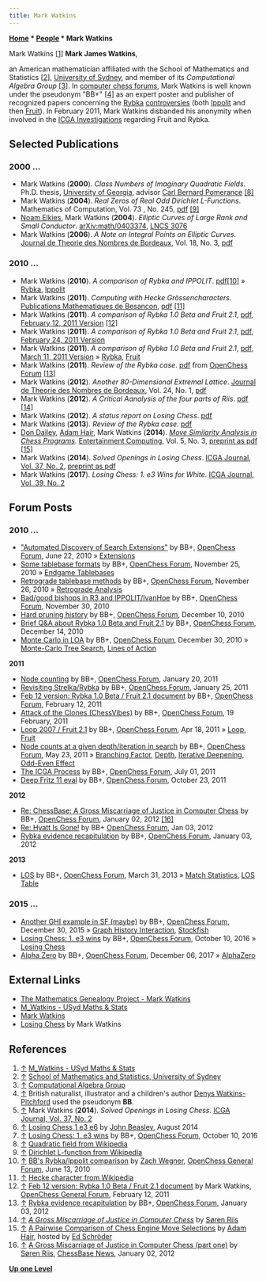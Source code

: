 ```yaml
---
title: Mark Watkins
---
```

**[Home](Home "Home") \* [People](People "People") \* Mark Watkins**



 [](http://www.maths.usyd.edu.au/ut/people?who=M_Watkins) Mark Watkins <a id="cite-note-1" href="#cite-ref-1">[1]</a> 
**Mark James Watkins**,  

an American mathematician affiliated with the School of Mathematics and Statistics <a id="cite-note-2" href="#cite-ref-2">[2]</a>, [University of Sydney](https://en.wikipedia.org/wiki/University_of_Sydney), and member of its *Computational Algebra Group* <a id="cite-note-3" href="#cite-ref-3">[3]</a>. In [computer chess forums](Computer_Chess_Forums "Computer Chess Forums"), Mark Watkins is well known under the pseudonym "BB+" <a id="cite-note-4" href="#cite-ref-4">[4]</a> as an expert poster and publisher of recognized papers concerning the [Rybka](Rybka "Rybka") [controversies](Rybka_Controversy "Rybka Controversy") (both [Ippolit](Ippolit "Ippolit") and then [Fruit](Fruit "Fruit")). In February 2011, Mark Watkins disbanded his anonymity when involved in the [ICGA Investigations](ICGA_Investigations "ICGA Investigations") regarding Fruit and Rybka. 



## Selected Publications


### 2000 ...


* Mark Watkins (**2000**). *Class Numbers of Imaginary Quadratic Fields*. Ph.D. thesis, [University of Georgia](https://en.wikipedia.org/wiki/University_of_Georgia), advisor [Carl Bernard Pomerance](Mathematician#CBPomerance "Mathematician") <a id="cite-note-8" href="#cite-ref-8">[8]</a>
* Mark Watkins (**2004**). *Real Zeros of Real Odd Dirichlet L-Functions*. Mathematics of Computation, Vol. 73 , No. 245, [pdf](http://www.ams.org/journals/mcom/2004-73-245/S0025-5718-03-01537-0/S0025-5718-03-01537-0.pdf) <a id="cite-note-9" href="#cite-ref-9">[9]</a>
* [Noam Elkies](Noam_Elkies "Noam Elkies"), Mark Watkins (**2004**). *Elliptic Curves of Large Rank and Small Conductor*. [arXiv:math/0403374](http://arxiv.org/abs/math/0403374), [LNCS 3076](http://www.springer.com/mathematics/numbers/book/978-3-540-22156-2)
* Mark Watkins (**2006**). *A Note on Integral Points on Elliptic Curves*. [Journal de Theorie des Nombres de Bordeaux](http://www.emis.de/journals/JTNB/2008-2/jtnb20-2_english.html), Vol. 18, No. 3, [pdf](http://www.emis.de/journals/JTNB/2006-3/article12.pdf)


### 2010 ...


* Mark Watkins (**2010**). *A comparison of Rybka and IPPOLIT*. [pdf](http://www.open-chess.org/download/file.php?id=13)<a id="cite-note-10" href="#cite-ref-10">[10]</a> » [Rybka](Rybka "Rybka"), [Ippolit](Ippolit "Ippolit")
* Mark Watkins (**2011**). *Computing with Hecke Grössencharacters*. [Publications Mathematiques de Besancon](http://pufc.univ-fcomte.fr/fiche_ouvrage.php?isbn=978-2-84867-391-2&id_titre=2063285114), [pdf](http://magma.maths.usyd.edu.au/~watkins/papers/hecke.pdf) <a id="cite-note-11" href="#cite-ref-11">[11]</a>
* Mark Watkins (**2011**). *A comparison of Rybka 1.0 Beta and Fruit 2.1*, [pdf, February 12, 2011 Version](http://www.open-chess.org/download/file.php?id=272) <a id="cite-note-12" href="#cite-ref-12">[12]</a>
* Mark Watkins (**2011**). *A comparison of Rybka 1.0 Beta and Fruit 2.1*, [pdf, February 24, 2011 Version](http://www.open-chess.org/download/file.php?id=304)
* Mark Watkins (**2011**). *A comparison of Rybka 1.0 Beta and Fruit 2.1*, [pdf, March 11, 2011 Version](http://www.open-chess.org/download/file.php?id=332) » [Rybka](Rybka "Rybka"), [Fruit](Fruit "Fruit")
* Mark Watkins (**2011**). *Review of the Rybka case*. [pdf](http://www.open-chess.org/download/file.php?id=489) from [OpenChess Forum](Computer_Chess_Forums "Computer Chess Forums") <a id="cite-note-13" href="#cite-ref-13">[13]</a>
* Mark Watkins (**2012**). *Another 80-Dimensional Extremal Lattice*. [Journal de Theorie des Nombres de Bordeaux](http://www.emis.de/journals/JTNB/2008-2/jtnb20-2_english.html), Vol. 24, No. 1, [pdf](http://magma.maths.usyd.edu.au/~watkins/papers/extrem80.pdf)
* Mark Watkins (**2012**). *A Critical Aanalysis of the four parts of Riis*. [pdf](http://harveywilliamson.com/ICGA/Riis3.pdf) <a id="cite-note-14" href="#cite-ref-14">[14]</a>
* Mark Watkins (**2012**). *A status report on Losing Chess*. [pdf](http://magma.maths.usyd.edu.au/~watkins/LOSING_CHESS/losing.pdf)
* Mark Watkins (**2013**). *Review of the Rybka case*. [pdf](http://magma.maths.usyd.edu.au/~watkins/papers/RybkaRecap.pdf)
* [Don Dailey](Don_Dailey "Don Dailey"), [Adam Hair](Adam_Hair "Adam Hair"), Mark Watkins (**2014**). *[Move Similarity Analysis in Chess Programs](http://www.sciencedirect.com/science/article/pii/S1875952113000177)*. [Entertainment Computing](http://www.journals.elsevier.com/entertainment-computing/), Vol. 5, No. 3, [preprint as pdf](http://magma.maths.usyd.edu.au/~watkins/papers/DHW.pdf) <a id="cite-note-15" href="#cite-ref-15">[15]</a>
* Mark Watkins (**2014**). *Solved Openings in Losing Chess*. [ICGA Journal, Vol. 37, No. 2](ICGA_Journal#37_2 "ICGA Journal"), [preprint as pdf](http://magma.maths.usyd.edu.au/~watkins/LOSING_CHESS/losing2014.pdf)
* Mark Watkins (**2017**). *Losing Chess: 1. e3 Wins for White*. [ICGA Journal, Vol. 39, No. 2](ICGA_Journal#39_2 "ICGA Journal")


## Forum Posts


### 2010 ...


* ["Automated Discovery of Search Extensions"](http://www.open-chess.org/viewtopic.php?f=5&t=248) by BB+, [OpenChess Forum](Computer_Chess_Forums "Computer Chess Forums"), June 22, 2010 » [Extensions](Extensions "Extensions")
* [Some tablebase formats](http://www.open-chess.org/viewtopic.php?f=3&t=778) by BB+, [OpenChess Forum](Computer_Chess_Forums "Computer Chess Forums"), November 25, 2010 » [Endgame Tablebases](Endgame_Tablebases "Endgame Tablebases")
* [Retrograde tablebase methods](http://www.open-chess.org/viewtopic.php?f=5&t=779) by BB+, [OpenChess Forum](Computer_Chess_Forums "Computer Chess Forums"), November 26, 2010 » [Retrograde Analysis](Retrograde_Analysis "Retrograde Analysis")
* [Bad/good bishops in R3 and IPPOLIT/IvanHoe](http://www.open-chess.org/viewtopic.php?f=5&t=785) by BB+, [OpenChess Forum](Computer_Chess_Forums "Computer Chess Forums"), November 30, 2010
* [Hard pruning history](http://www.open-chess.org/viewtopic.php?f=5&t=807) by BB+, [OpenChess Forum](Computer_Chess_Forums "Computer Chess Forums"), December 10, 2010
* [Brief Q&A about Rybka 1.0 Beta and Fruit 2.1](http://www.open-chess.org/viewtopic.php?f=3&t=815) by BB+, [OpenChess Forum](Computer_Chess_Forums "Computer Chess Forums"), December 14, 2010
* [Monte Carlo in LOA](http://www.open-chess.org/viewtopic.php?f=5&t=886) by BB+, [OpenChess Forum](Computer_Chess_Forums "Computer Chess Forums"), December 30, 2010 » [Monte-Carlo Tree Search](Monte-Carlo_Tree_Search "Monte-Carlo Tree Search"), [Lines of Action](Lines_of_Action "Lines of Action")


**2011**



* [Node counting](http://www.open-chess.org/viewtopic.php?f=5&t=1004) by BB+, [OpenChess Forum](Computer_Chess_Forums "Computer Chess Forums"), January 20, 2011
* [Revisiting Strelka/Rybka](http://www.open-chess.org/viewtopic.php?f=3&t=1023) by BB+, [OpenChess Forum](Computer_Chess_Forums "Computer Chess Forums"), January 25, 2011
* [Feb 12 version: Rybka 1.0 Beta / Fruit 2.1 document](http://www.open-chess.org/viewtopic.php?f=5&t=1104) by BB+, [OpenChess Forum](Computer_Chess_Forums "Computer Chess Forums"), February 12, 2011
* [Attack of the Clones (ChessVibes)](http://www.open-chess.org/viewtopic.php?f=3&t=1138) by BB+, [OpenChess Forum](Computer_Chess_Forums "Computer Chess Forums"), 19 February, 2011
* [Loop 2007 / Fruit 2.1](http://www.open-chess.org/viewtopic.php?f=5&t=1353) by BB+, [OpenChess Forum](Computer_Chess_Forums "Computer Chess Forums"), Apr 18, 2011 » [Loop](Loop_(Program) "Loop (Program)"), [Fruit](Fruit "Fruit")
* [Node counts at a given depth/iteration in search](http://www.open-chess.org/viewtopic.php?f=5&t=1403) by BB+, [OpenChess Forum](Computer_Chess_Forums "Computer Chess Forums"), May 23, 2011 » [Branching Factor](Branching_Factor "Branching Factor"), [Depth](Depth "Depth"), [Iterative Deepening](Iterative_Deepening "Iterative Deepening"), [Odd-Even Effect](Odd-Even_Effect "Odd-Even Effect")
* [The ICGA Process](http://open-chess.org/viewtopic.php?f=3&t=1466) by BB+, [OpenChess Forum](Computer_Chess_Forums "Computer Chess Forums"), July 01, 2011
* [Deep Fritz 11 eval](http://www.open-chess.org/viewtopic.php?f=5&t=1679) by BB+, [OpenChess Forum](Computer_Chess_Forums "Computer Chess Forums"), October 23, 2011


**2012**



* [Re: ChessBase: A Gross Miscarriage of Justice in Computer Chess](http://www.open-chess.org/viewtopic.php?f=3&t=1771#p15455) by BB+, [OpenChess Forum](Computer_Chess_Forums "Computer Chess Forums"), January 02, 2012 <a id="cite-note-16" href="#cite-ref-16">[16]</a>
* [Re: Hyatt Is Gone!](http://www.open-chess.org/viewtopic.php?f=3&t=1763&p=15497#p15459) by BB+ [OpenChess Forum](Computer_Chess_Forums "Computer Chess Forums"), Jan 03, 2012
* [Rybka evidence recapitulation](http://www.open-chess.org/viewtopic.php?f=5&t=1772) by BB+, [OpenChess Forum](Computer_Chess_Forums "Computer Chess Forums"), January 03, 2012


**2013**



* [LOS](http://www.open-chess.org/viewtopic.php?f=5&t=2296) by BB+, [OpenChess Forum](Computer_Chess_Forums "Computer Chess Forums"), March 31, 2013 » [Match Statistics](Match_Statistics "Match Statistics"), [LOS Table](LOS_Table "LOS Table")


### 2015 ...


* [Another GHI example in SF (maybe)](http://www.open-chess.org/viewtopic.php?f=5&t=2942) by BB+, [OpenChess Forum](Computer_Chess_Forums "Computer Chess Forums"), December 30, 2015 » [Graph History Interaction](Graph_History_Interaction "Graph History Interaction"), [Stockfish](Stockfish "Stockfish")
* [Losing Chess: 1. e3 wins](http://www.open-chess.org/viewtopic.php?f=3&t=3023) by BB+, [OpenChess Forum](Computer_Chess_Forums "Computer Chess Forums"), October 10, 2016 » [Losing Chess](Losing_Chess "Losing Chess")
* [Alpha Zero](http://www.open-chess.org/viewtopic.php?f=5&t=3153) by BB+, [OpenChess Forum](Computer_Chess_Forums "Computer Chess Forums"), December 06, 2017 » [AlphaZero](AlphaZero "AlphaZero")


## External Links


* [The Mathematics Genealogy Project - Mark Watkins](http://genealogy.math.ndsu.nodak.edu/id.php?id=46758)
* [M\_Watkins - USyd Maths & Stats](http://www.maths.usyd.edu.au/ut/people?who=M_Watkins)
* [Mark Watkins](http://magma.maths.usyd.edu.au/~watkins/)
* [Losing Chess](http://magma.maths.usyd.edu.au/~watkins/LOSING_CHESS/) by Mark Watkins


## References


1. <a id="cite-ref-1" href="#cite-note-1">↑</a> [M\_Watkins - USyd Maths & Stats](http://www.maths.usyd.edu.au/ut/people?who=M_Watkins)
2. <a id="cite-ref-2" href="#cite-note-2">↑</a> [School of Mathematics and Statistics, University of Sydney](http://www.maths.usyd.edu.au/)
3. <a id="cite-ref-3" href="#cite-note-3">↑</a> [Computational Algebra Group](http://magma.maths.usyd.edu.au/group/)
4. <a id="cite-ref-4" href="#cite-note-4">↑</a>  British naturalist, illustrator and a children's author [Denys Watkins-Pitchford](https://en.wikipedia.org/wiki/Denys_Watkins-Pitchford) used the pseudonym **BB**.
5. <a id="cite-ref-5" href="#cite-note-5">↑</a> Mark Watkins (**2014**). *Solved Openings in Losing Chess*. [ICGA Journal, Vol. 37, No. 2](ICGA_Journal#37_2 "ICGA Journal")
6. <a id="cite-ref-6" href="#cite-note-6">↑</a> [Losing Chess 1 e3 e6](http://www.jsbeasley.co.uk/losinge3e6.htm) by [John Beasley](index.php?title=John_Beasley&action=edit&redlink=1 "John Beasley (page does not exist)"), August 2014
7. <a id="cite-ref-7" href="#cite-note-7">↑</a> [Losing Chess: 1. e3 wins](http://www.open-chess.org/viewtopic.php?f=3&t=3023) by BB+, [OpenChess Forum](Computer_Chess_Forums "Computer Chess Forums"), October 10, 2016
8. <a id="cite-ref-8" href="#cite-note-8">↑</a> [Quadratic field from Wikipedia](https://en.wikipedia.org/wiki/Quadratic_field)
9. <a id="cite-ref-9" href="#cite-note-9">↑</a> [Dirichlet L-function from Wikipedia](https://en.wikipedia.org/wiki/Dirichlet_L-function)
10. <a id="cite-ref-10" href="#cite-note-10">↑</a> [BB's Rybka/Ippolit comparison](http://www.open-chess.org/viewtopic.php?f=3&t=119) by [Zach Wegner](Zach_Wegner "Zach Wegner"), [OpenChess General Forum](Computer_Chess_Forums "Computer Chess Forums"), June 13, 2010
11. <a id="cite-ref-11" href="#cite-note-11">↑</a> [Hecke character from Wikipedia](https://en.wikipedia.org/wiki/Hecke_character)
12. <a id="cite-ref-12" href="#cite-note-12">↑</a> [Feb 12 version: Rybka 1.0 Beta / Fruit 2.1 document](http://www.open-chess.org/viewtopic.php?f=5&t=1104) by Mark Watkins, [OpenChess General Forum](Computer_Chess_Forums "Computer Chess Forums"), February 12, 2011
13. <a id="cite-ref-13" href="#cite-note-13">↑</a> [Rybka evidence recapitulation](http://www.open-chess.org/viewtopic.php?f=5&t=1772) by BB+, [OpenChess Forum](Computer_Chess_Forums "Computer Chess Forums"), January 03, 2012
14. <a id="cite-ref-14" href="#cite-note-14">↑</a> *[A Gross Miscarriage of Justice in Computer Chess](S%C3%B8ren_Riis#Miscarriage "Søren Riis")* by [Søren Riis](S%C3%B8ren_Riis "Søren Riis")
15. <a id="cite-ref-15" href="#cite-note-15">↑</a> [A Pairwise Comparison of Chess Engine Move Selections](http://www.top-5000.nl/clone.htm) by [Adam Hair](Adam_Hair "Adam Hair"), hosted by [Ed Schröder](Ed_Schroder "Ed Schroder")
16. <a id="cite-ref-16" href="#cite-note-16">↑</a> [A Gross Miscarriage of Justice in Computer Chess (part one)](http://www.chessbase.com/newsdetail.asp?newsid=7791) by [Søren Riis](S%C3%B8ren_Riis "Søren Riis"), [ChessBase News](ChessBase "ChessBase"), January 02, 2012

**[Up one Level](People "People")**







 
